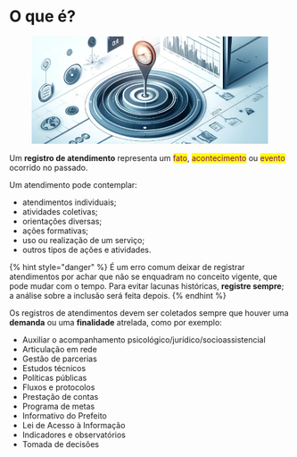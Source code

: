 # O que é?

<figure><img src="../../.gitbook/assets/image (3) (1) (1).png" alt=""><figcaption></figcaption></figure>

Um **registro de atendimento** representa um <mark style="color:purple;">fato</mark>, <mark style="color:purple;">acontecimento</mark> ou <mark style="color:purple;">evento</mark> ocorrido no passado.

Um atendimento pode contemplar:

* atendimentos individuais;
* atividades coletivas;
* orientações diversas;
* ações formativas;
* uso ou realização de um serviço;
* outros tipos de ações e atividades.

{% hint style="danger" %}
É um erro comum deixar de registrar atendimentos por achar que não se enquadram no conceito vigente, que pode mudar com o tempo. Para evitar lacunas históricas, **registre sempre**; a análise sobre a inclusão será feita depois.
{% endhint %}

Os registros de atendimentos devem ser coletados sempre que houver uma **demanda** ou uma **finalidade** atrelada, como por exemplo:

* Auxiliar o acompanhamento psicológico/jurídico/socioassistencial
* Articulação em rede
* Gestão de parcerias
* Estudos técnicos
* Políticas públicas
* Fluxos e protocolos
* Prestação de contas
* Programa de metas
* Informativo do Prefeito
* Lei de Acesso à Informação
* Indicadores e observatórios
* Tomada de decisões
